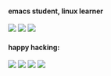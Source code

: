 #### emacs student, linux learner
[![](https://img.shields.io/badge/Doom%20emacs-emacs?style=flat-square&logo=gnu-emacs&logoColor=ffffff&color=blueviolet)](https://github.com/hlissner/doom-emacs)
[![](https://img.shields.io/badge/Visual%20Studio%20Code-blue?style=flat-square&logo=visual-studio-code&logoColor=ffffff)](https://code.visualstudio.com/)
[![](https://img.shields.io/badge/ArchLabs%20bspwm-Linux?style=flat-square&logo=arch-linux&logoColor=ffffff&color=blue)](https://archlabslinux.com/)

#### happy hacking:
[![](https://img.shields.io/badge/php-php?style=flat-square&logo=php&color=9cf)]()
[![](https://img.shields.io/badge/Ruby-rails-ruby?style=flat-square&logo=ruby&color=red)]()
[![](https://img.shields.io/badge/HTML\CSS-html?style=flat-square&logo=html5&color=orange)]()
[![](https://img.shields.io/badge/Javascript-coffeescript-js?style=flat-square&logo=javascript&color=yellow)]()
